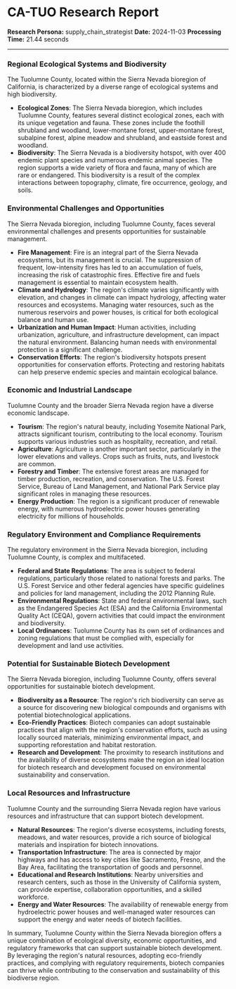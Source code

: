 # CA-TUO Research Report

**Research Persona:** supply_chain_strategist
**Date:** 2024-11-03
**Processing Time:** 21.44 seconds

---

### Regional Ecological Systems and Biodiversity

The Tuolumne County, located within the Sierra Nevada bioregion of California, is characterized by a diverse range of ecological systems and high biodiversity.

- **Ecological Zones**: The Sierra Nevada bioregion, which includes Tuolumne County, features several distinct ecological zones, each with its unique vegetation and fauna. These zones include the foothill shrubland and woodland, lower-montane forest, upper-montane forest, subalpine forest, alpine meadow and shrubland, and eastside forest and woodland.
- **Biodiversity**: The Sierra Nevada is a biodiversity hotspot, with over 400 endemic plant species and numerous endemic animal species. The region supports a wide variety of flora and fauna, many of which are rare or endangered. This biodiversity is a result of the complex interactions between topography, climate, fire occurrence, geology, and soils.

### Environmental Challenges and Opportunities

The Sierra Nevada bioregion, including Tuolumne County, faces several environmental challenges and presents opportunities for sustainable management.

- **Fire Management**: Fire is an integral part of the Sierra Nevada ecosystems, but its management is crucial. The suppression of frequent, low-intensity fires has led to an accumulation of fuels, increasing the risk of catastrophic fires. Effective fire and fuels management is essential to maintain ecosystem health.
- **Climate and Hydrology**: The region's climate varies significantly with elevation, and changes in climate can impact hydrology, affecting water resources and ecosystems. Managing water resources, such as the numerous reservoirs and power houses, is critical for both ecological balance and human use.
- **Urbanization and Human Impact**: Human activities, including urbanization, agriculture, and infrastructure development, can impact the natural environment. Balancing human needs with environmental protection is a significant challenge.
- **Conservation Efforts**: The region's biodiversity hotspots present opportunities for conservation efforts. Protecting and restoring habitats can help preserve endemic species and maintain ecological balance.

### Economic and Industrial Landscape

Tuolumne County and the broader Sierra Nevada region have a diverse economic landscape.

- **Tourism**: The region's natural beauty, including Yosemite National Park, attracts significant tourism, contributing to the local economy. Tourism supports various industries such as hospitality, recreation, and retail.
- **Agriculture**: Agriculture is another important sector, particularly in the lower elevations and valleys. Crops such as fruits, nuts, and livestock are common.
- **Forestry and Timber**: The extensive forest areas are managed for timber production, recreation, and conservation. The U.S. Forest Service, Bureau of Land Management, and National Park Service play significant roles in managing these resources.
- **Energy Production**: The region is a significant producer of renewable energy, with numerous hydroelectric power houses generating electricity for millions of households.

### Regulatory Environment and Compliance Requirements

The regulatory environment in the Sierra Nevada bioregion, including Tuolumne County, is complex and multifaceted.

- **Federal and State Regulations**: The area is subject to federal regulations, particularly those related to national forests and parks. The U.S. Forest Service and other federal agencies have specific guidelines and policies for land management, including the 2012 Planning Rule.
- **Environmental Regulations**: State and federal environmental laws, such as the Endangered Species Act (ESA) and the California Environmental Quality Act (CEQA), govern activities that could impact the environment and biodiversity.
- **Local Ordinances**: Tuolumne County has its own set of ordinances and zoning regulations that must be complied with, especially for development and land use activities.

### Potential for Sustainable Biotech Development

The Sierra Nevada bioregion, including Tuolumne County, offers several opportunities for sustainable biotech development.

- **Biodiversity as a Resource**: The region's rich biodiversity can serve as a source for discovering new biological compounds and organisms with potential biotechnological applications.
- **Eco-Friendly Practices**: Biotech companies can adopt sustainable practices that align with the region's conservation efforts, such as using locally sourced materials, minimizing environmental impact, and supporting reforestation and habitat restoration.
- **Research and Development**: The proximity to research institutions and the availability of diverse ecosystems make the region an ideal location for biotech research and development focused on environmental sustainability and conservation.

### Local Resources and Infrastructure

Tuolumne County and the surrounding Sierra Nevada region have various resources and infrastructure that can support biotech development.

- **Natural Resources**: The region's diverse ecosystems, including forests, meadows, and water resources, provide a rich source of biological materials and inspiration for biotech innovations.
- **Transportation Infrastructure**: The area is connected by major highways and has access to key cities like Sacramento, Fresno, and the Bay Area, facilitating the transportation of goods and personnel.
- **Educational and Research Institutions**: Nearby universities and research centers, such as those in the University of California system, can provide expertise, collaboration opportunities, and a skilled workforce.
- **Energy and Water Resources**: The availability of renewable energy from hydroelectric power houses and well-managed water resources can support the energy and water needs of biotech facilities.

In summary, Tuolumne County within the Sierra Nevada bioregion offers a unique combination of ecological diversity, economic opportunities, and regulatory frameworks that can support sustainable biotech development. By leveraging the region's natural resources, adopting eco-friendly practices, and complying with regulatory requirements, biotech companies can thrive while contributing to the conservation and sustainability of this biodiverse region.